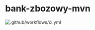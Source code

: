 # bank-zbozowy-mvn
![.github/workflows/ci.yml](https://github.com/ProOko/bank-zbozowy-mvn/actions/workflows/ci.yml/badge.svg)
